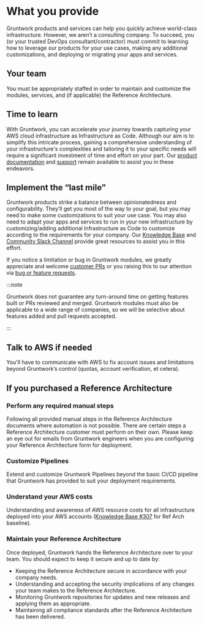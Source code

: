 # What you provide

Gruntwork products and services can help you quickly achieve world-class infrastructure. However, we aren’t a consulting company. To succeed, you (or your trusted DevOps consultant/contractor) must commit to learning how to leverage our products for your use cases, making any additional customizations, and deploying or migrating your apps and services.

## Your team

You must be appropriately staffed in order to maintain and customize the modules, services, and (if applicable) the Reference Architecture.

## Time to learn

With Gruntwork, you can accelerate your journey towards capturing your AWS cloud infrastructure as Infrastructure as Code. Although our aim is to simplify this intricate process, gaining a comprehensive understanding of your infrastructure's complexities and tailoring it to your specific needs will require a significant investment of time and effort on your part. Our [product documentation](/products) and [support](/support) remain available to assist you in these endeavors.

## Implement the “last mile”

Gruntwork products strike a balance between opinionatedness and configurability. They’ll get you most of the way to your goal, but you may need to make some customizations to suit your use case. You may also need to adapt your apps and services to run in your new infrastructure by customizing/adding additional Infrastructure as Code to customize according to the requirements for your company. Our [Knowledge Base](https://github.com/gruntwork-io/knowledge-base/discussions) and [Community Slack Channel](https://gruntwork-community.slack.com/archives/CHH9Y3Z62) provide great resources to assist you in this effort.

If you notice a limitation or bug in Gruntwork modules, we greatly appreciate and welcome [customer PRs](/iac/support/contributing) or you raising this to our attention via [bug or feature requests](/iac/support/issues).

:::note

Gruntwork does not guarantee any turn-around time on getting features built or PRs reviewed and merged. Gruntwork modules must also be applicable to a wide range of companies, so we will be selective about features added and pull requests accepted.

:::

## Talk to AWS if needed

You'll have to communicate with AWS to fix account issues and limitations beyond Gruntwork’s control (quotas, account verification, et cetera).

## If you purchased a Reference Architecture

### Perform any required manual steps

Following all provided manual steps in the Reference Architecture documents where automation is not possible. There are certain steps a Reference Architecture customer must perform on their own. Please keep an eye out for emails from Gruntwork engineers when you are configuring your Reference Architecture form for
deployment.

### Customize Pipelines

Extend and customize Gruntwork Pipelines beyond the basic CI/CD pipeline that Gruntwork has provided to suit your deployment requirements.

### Understand your AWS costs

Understanding and awareness of AWS resource costs for all infrastructure deployed into your AWS accounts ([Knowledge Base #307](https://github.com/gruntwork-io/knowledge-base/discussions/307) for Ref Arch baseline).

### Maintain your Reference Architecture

Once deployed, Gruntwork hands the Reference Architecture over to your team. You should expect to keep it secure and up to date by:

- Keeping the Reference Architecture secure in accordance with your company needs.
- Understanding and accepting the security implications of any changes your team makes to the Reference Architecture.
- Monitoring Gruntwork repositories for updates and new releases and applying them as appropriate.
- Maintaining all compliance standards after the Reference Architecture has been delivered.


<!-- ##DOCS-SOURCER-START
{
  "sourcePlugin": "local-copier",
  "hash": "c5bd92dbb43cc8eb1b007dc3ae5649b5"
}
##DOCS-SOURCER-END -->
